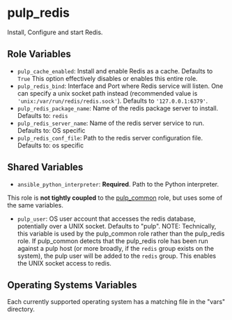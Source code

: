 pulp_redis
==========

Install, Configure and start Redis.

Role Variables
--------------

* `pulp_cache_enabled`: Install and enable Redis as a cache. Defaults to `True`
  This option effectively disables or enables this entire role.
* `pulp_redis_bind`: Interface and Port where Redis service will listen. One can specify a unix
   socket path instead (recommended value is `'unix:/var/run/redis/redis.sock'`). Defaults to `'127.0.0.1:6379'`.
* `pulp_redis_package_name`: Name of the redis package server to install. Defaults to: `redis`
* `pulp_redis_server_name`: Name of the redis server service to run. Defaults to: OS specific
* `pulp_redis_conf_file`: Path to the redis server configuration file. Defaults to: os specific

Shared Variables
----------------

* `ansible_python_interpreter`: **Required**. Path to the Python interpreter.

This role is **not tightly coupled** to the [pulp_common](../../roles/pulp_common) role, but uses some of the same
variables.

* `pulp_user`: OS user account that accesses the redis database, potentially over a UNIX socket. Defaults to "pulp". NOTE: Technically, this variable is used by the pulp_common role rather than the pulp_redis role. If pulp_common detects that the pulp_redis role has been run against a pulp host (or more broadly, if the `redis` group exists on the system), the pulp user will be added to the `redis` group. This enables the UNIX socket access to redis.

Operating Systems Variables
---------------------------

Each currently supported operating system has a matching file in the "vars"
directory.
